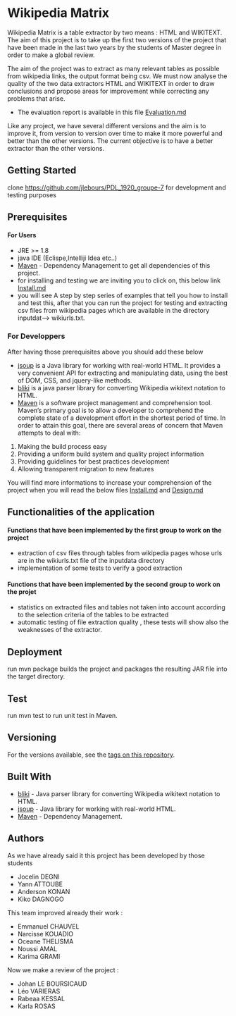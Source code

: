 # Wikipedia Matrix

Wikipedia Matrix is a table extractor by two means : HTML and WIKITEXT.
The aim of this project is to take up the first two versions of the project that have been made
in the last two years by the students of Master degree in order to make a global review. 

The aim of the project was to extract as many relevant tables as possible from wikipedia links, the output format being csv.
We must now analyse the quality of the two data extractors HTML and WIKITEXT in order to
draw conclusions and propose areas for improvement while correcting any problems that arise. 
* The evaluation report is available in this file [Evaluation.md](https://github.com/jlebours/PDL_1920_groupe-7/blob/master/EVALUATION.md)

Like any project, we have several different versions and the aim is to improve it,
from version to version over time to make it more powerful and better than the other versions. 
The current objective is to have a better extractor than the other versions.

## Getting Started
clone https://github.com/jlebours/PDL_1920_groupe-7 for development and testing purposes

## Prerequisites
#### For Users
* JRE >= 1.8
* java IDE  (Eclispe,Intelliji Idea etc..)
* [Maven](https://maven.apache.org/) - Dependency Management to get all dependencies of this project.
* for installing and testing we are inviting you to click on, this below link
[Install.md](https://github.com/jlebours/PDL_1920_groupe-7/blob/master/INSTALL.md)
* you will see A step by step series of examples that tell you how to install and test this, after that
you can run the project for testing and extracting csv files from wikipedia pages which are 
available in the directory inputdat--> wikiurls.txt.

### For Developpers
After having those prerequisites above you should add these below
* [jsoup](https://jsoup.org) is a Java library for working with real-world HTML. 
It provides a very convenient API for extracting and manipulating data, 
using the best of DOM, CSS, and jquery-like methods.
* [bliki](http://www.dropwizard.io/1.0.2/docs/) is a java parser library for converting Wikipedia wikitext notation to HTML.
* [Maven](https://maven.apache.org/) is a software project management and comprehension tool.
Maven’s primary goal is to allow a developer to comprehend the complete state of a development effort in the shortest period of time. 
In order to attain this goal, there are several areas of concern that Maven attempts to deal with:
1. Making the build process easy
2. Providing a uniform build system and quality project information
3. Providing guidelines for best practices development
4. Allowing transparent migration to new features

You will find more informations to increase your comprehension of the project when you will read the below files
[Install.md](https://github.com/jlebours/PDL_1920_groupe-7/blob/master/INSTALL.md) and
[Design.md](https://github.com/jlebours/PDL_1920_groupe-7/blob/master/DESIGN.md)

## Functionalities of  the application
#### Functions that have been implemented by the first group to work on the project
* extraction of csv files through tables from wikipedia pages whose urls are in the wikiurls.txt file of the inputdata directory
* implementation of some tests to verify a good extraction 

#### Functions that have been implemented by the second group to work on the projet 
* statistics on extracted files and tables not taken into account according to the selection criteria of the tables to be extracted
* automatic testing of file extraction quality , these tests will show also the  weaknesses of the extractor.

## Deployment
run mvn package builds the project and packages the resulting JAR file into the target directory.

## Test
run mvn test to run unit test in Maven.

## Versioning
For the versions available, see the [tags on this repository](https://github.com/jlebours/PDL_1920_groupe-7/releases). 

## Built With
* [bliki](http://www.dropwizard.io/1.0.2/docs/) - Java parser library for converting Wikipedia wikitext notation to HTML.
* [jsoup](https://jsoup.org/) - Java library for working with real-world HTML.
* [Maven](https://maven.apache.org/) - Dependency Management.

## Authors
As we have already said it this project has been developed by those students
* Jocelin DEGNI
* Yann ATTOUBE
* Anderson KONAN
* Kiko DAGNOGO

This team improved already their work :

* Emmanuel CHAUVEL 
* Narcisse KOUADIO
* Oceane THELISMA
* Noussi AMAL
* Karima GRAMI

Now we make a review of the project :
* Johan LE BOURSICAUD
* Léo VARIERAS
* Rabeaa KESSAL
* Karla ROSAS
